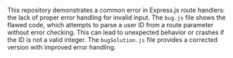 This repository demonstrates a common error in Express.js route handlers: the lack of proper error handling for invalid input.  The `bug.js` file shows the flawed code, which attempts to parse a user ID from a route parameter without error checking.  This can lead to unexpected behavior or crashes if the ID is not a valid integer. The `bugSolution.js` file provides a corrected version with improved error handling.